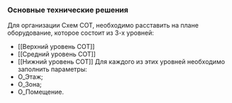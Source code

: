 ### Основные технические решения 
Для организации Схем СОТ, необходимо расставить на плане оборудование, которое состоит из 3-х уровней:
- [[Верхний уровень СОТ]]
- [[Средний уровень СОТ]]
- [[Нижний уровень СОТ]]
Для каждого из этих уровней необходимо заполнить параметры:
- О_Этаж;
- О_Зона;
- О_Помещение.

